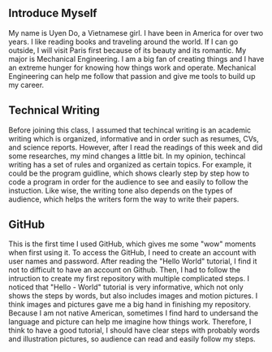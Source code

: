 Introduce Myself
---------------

My name is Uyen Do, a Vietnamese girl. I have been in America for over two years. I like reading books and traveling around the world. If I can go outside, I will visit Paris first because of its beauty and its romantic. 
My major is Mechanical Engineering. I am a big fan of creating things and I have an extreme hunger for knowing how things work and operate. Mechanical Engineering can help me follow that passion and give me tools to build up my career.

Technical Writing
----------------

Before joining this class, I assumed that techincal writing is an academic writing which is organized, informative and in order such as resumes, CVs, and science reports. However, after I read the readings of this week and did some researches, my mind changes a little bit. In my opinion, techincal writing has a set of rules and organized as certain topics. For example, it could be the program guidline, which shows clearly step by step how to code a program in order for the audience to see and easily to follow the instuction. Like wise, the writing tone also depends on the types of audience, which helps the writers form the way to write their papers.

GitHub
---------------

This is the first time I used GitHub, which gives me some "wow" moments when first using it.
To access the GitHub, I need to create an account with user names and password. After reading the "Hello World" tutorial, I find it not to difficult to have an account on Github. Then, I had to follow the intruction to create my first repository with multiple complicated steps. 
I noticed that "Hello - World" tutorial is very informative, which not only shows the steps by words, but also includes images and motion pictures. I think images and pictures gave me a big hand in finishing my repository. Because I am not native American, sometimes I find hard to undersand the language and picture can help me imagine how things work. Therefore, I think to have a good tutorial, I should have clear steps with probably words and illustration pictures, so audience can read and easily follow my steps.

